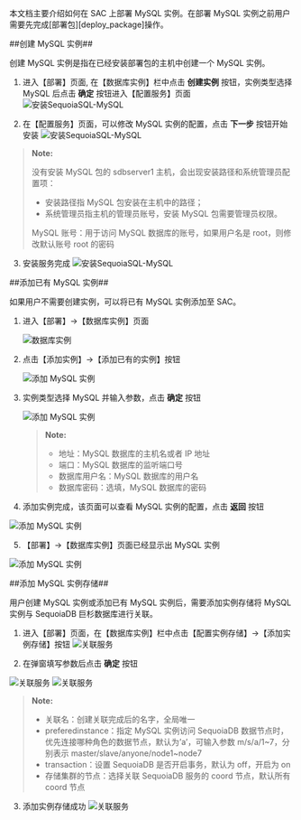 本文档主要介绍如何在 SAC 上部署 MySQL 实例。在部署 MySQL 实例之前用户需要先完成[部署包][deploy_package]操作。

##创建 MySQL 实例##

创建 MySQL 实例是指在已经安装部署包的主机中创建一个 MySQL 实例。

1. 进入【部署】页面, 在【数据库实例】栏中点击 **创建实例** 按钮，实例类型选择 MySQL 后点击 **确定** 按钮进入【配置服务】页面
![安装SequoiaSQL-MySQL][add_mysql_1]

2. 在【配置服务】页面，可以修改 MySQL 实例的配置，点击 **下一步** 按钮开始安装
![安装SequoiaSQL-MySQL][add_mysql_2]

 >**Note:**
 >
 > 没有安装 MySQL 包的 sdbserver1 主机，会出现安装路径和系统管理员配置项：
 > - 安装路径指 MySQL 包安装在主机中的路径；
 > - 系统管理员指主机的管理员账号，安装 MySQL 包需要管理员权限。
> 
> MySQL 账号：用于访问 MySQL 数据库的账号，如果用户名是 root，则修改默认账号 root 的密码

3. 安装服务完成
![安装SequoiaSQL-MySQL][add_mysql_3]

##添加已有 MySQL 实例##

如果用户不需要创建实例，可以将已有 MySQL 实例添加至 SAC。

1. 进入【部署】->【数据库实例】页面

   ![数据库实例][append_mysql_1]

2. 点击【添加实例】->【添加已有的实例】按钮

   ![添加 MySQL 实例][append_mysql_2]

3. 实例类型选择 MySQL 并输入参数，点击 **确定** 按钮

   ![添加 MySQL 实例][append_mysql_3]

   > **Note:**
   >
   > - 地址：MySQL 数据库的主机名或者 IP 地址
   > - 端口：MySQL 数据库的监听端口号  
   > - 数据库用户名：MySQL 数据库的用户名  
   > - 数据库密码：选填，MySQL 数据库的密码

4. 添加实例完成，该页面可以查看 MySQL 实例的配置，点击 **返回** 按钮

  ![添加 MySQL 实例][append_mysql_4]

5. 【部署】->【数据库实例】页面已经显示出 MySQL 实例

  ![添加 MySQL 实例][append_mysql_5]

##添加 MySQL 实例存储##

用户创建 MySQL 实例或添加已有 MySQL 实例后，需要添加实例存储将 MySQL 实例与 SequoiaDB 巨杉数据库进行关联。

1. 进入【部署】页面，在【数据库实例】栏中点击【配置实例存储】->【添加实例存储】按钮
![关联服务][mysql_sdb_1]

2. 在弹窗填写参数后点击 **确定** 按钮

 ![关联服务][mysql_sdb_2]
 ![关联服务][mysql_sdb_3]

   > **Note:**
   >
   > - 关联名：创建关联完成后的名字，全局唯一   
   > - preferedinstance：指定 MySQL 实例访问 SequoiaDB 数据节点时，优先连接哪种角色的数据节点，默认为’a’，可输入参数 m/s/a/1~7，分别表示 master/slave/anyone/node1~node7   
   > - transaction：设置 SequoiaDB 是否开启事务，默认为 off，开启为 on   
   > - 存储集群的节点：选择关联 SequoiaDB 服务的 coord 节点，默认所有 coord 节点

3. 添加实例存储成功
![关联服务][mysql_sdb_4]

[^_^]:
    本文使用的所有引用和链接 
[deploy_package]:manual/SAC/Deployment/Deployment_Bystep/deploy_package.md

[add_mysql_1]:images/SAC/Deployment/Deployment_Bystep/add_mysql_1.png
[add_mysql_2]:images/SAC/Deployment/Deployment_Bystep/add_mysql_2.png
[add_mysql_3]:images/SAC/Deployment/Deployment_Bystep/add_mysql_3.png
[append_mysql_1]:images/SAC/Deployment/Deployment_Bystep/append_mysql_1.png
[append_mysql_2]:images/SAC/Deployment/Deployment_Bystep/append_mysql_2.png
[append_mysql_3]:images/SAC/Deployment/Deployment_Bystep/append_mysql_3.png
[append_mysql_4]:images/SAC/Deployment/Deployment_Bystep/append_mysql_4.png
[append_mysql_5]:images/SAC/Deployment/Deployment_Bystep/append_mysql_5.png
[mysql_sdb_1]:images/SAC/Deployment/Deployment_Bystep/mysql_sdb_1.png
[mysql_sdb_2]:images/SAC/Deployment/Deployment_Bystep/mysql_sdb_2.png
[mysql_sdb_3]:images/SAC/Deployment/Deployment_Bystep/mysql_sdb_3.png
[mysql_sdb_4]:images/SAC/Deployment/Deployment_Bystep/mysql_sdb_4.png